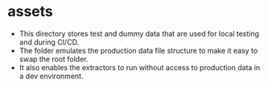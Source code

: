 # assets

- This directory stores test and dummy data that are used for local testing and during CI/CD.
- The folder emulates the production data file structure to make it easy to swap the root folder.
- It also enables the extractors to run without access to production data in a dev environment.
